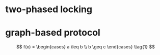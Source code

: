 # two-phased locking
# graph-based protocol

$$  
f(x) = 
\begin{cases}
    a \leq b \\ 
    b \geq c
\end{cases} \tag{1}
$$

